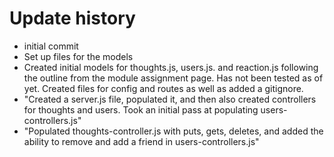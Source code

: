 # Update history 

- initial commit 
- Set up files for the models
- Created initial models for thoughts.js, users.js. and reaction.js following the outline from the module assignment page. Has not been tested as of yet. Created files for config and routes as well as added a gitignore.
- "Created a server.js file, populated it, and then also created controllers for thoughts and users. Took an initial pass at populating users-controllers.js"
- "Populated thoughts-controller.js with puts, gets, deletes, and added the ability to remove and add a friend in users-controllers.js"
